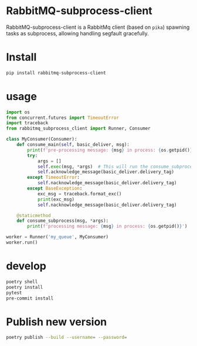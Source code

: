 RabbitMQ-subprocess-client
=====================

RabbitMQ-subprocess-client is a RabbitMq client (based on `pika`) spawning tasks as subprocess, allowing handling segfault gracefully. 


# Install
```bash
pip install rabbitmq-subprocess-client
```

# usage
```python
import os
from concurrent.futures import TimeoutError
import traceback
from rabbitmq_subprocess_client import Runner, Consumer

class MyConsumer(Consumer):
    def consume_main(self, basic_deliver, msg):
        print(f'pre-processing message: {msg} in process: {os.getpid()}')
        try:
            args = []
            self.exec(msg, *args)  # This will run the consume_subprocess method in a subprocess
            self.acknowledge_message(basic_deliver.delivery_tag)
        except TimeoutError:
            self.nacknowledge_message(basic_deliver.delivery_tag)
        except BaseException:
            exc_msg = traceback.format_exc()
            print(exc_msg)
            self.nacknowledge_message(basic_deliver.delivery_tag)

    @staticmethod
    def consume_subprocess(msg, *args):
        print(f'processing message: {msg} in process: {os.getpid()}')

worker = Runner('my_queue', MyConsumer)
worker.run()
```

    
# develop
```bash
poetry shell
poetry install
pytest
pre-commit install
```

# Publish new version
```bash
poetry publish --build --username= --password=
```
